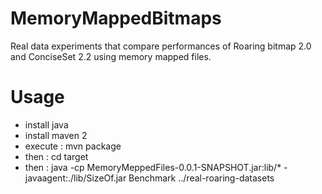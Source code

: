 MemoryMappedBitmaps
===================

Real data experiments that compare performances of Roaring bitmap 2.0 and ConciseSet 2.2 using memory mapped files.

Usage 
===================
* install java
* install maven 2
* execute : mvn package
* then : cd target
* then : java -cp MemoryMeppedFiles-0.0.1-SNAPSHOT.jar:lib/* -javaagent:./lib/SizeOf.jar Benchmark ../real-roaring-datasets
